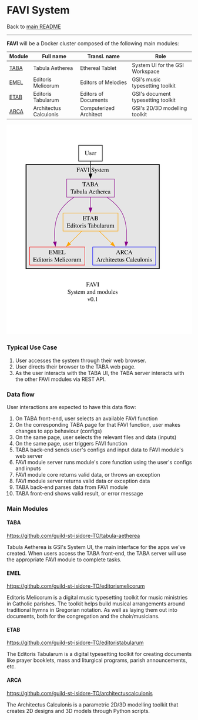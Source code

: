 # FAVI System

Back to [main README](../../README.md)

---

**FAVI** will be a Docker cluster composed of the following main modules:

| Module | Full name | Transl. name | Role |
| --- | --- | --- | --- |
| [TABA](https://github.com/guild-st-isidore-TO/tabula-aetherea) | Tabula Aetherea | Ethereal Tablet | System UI for the GSI Workspace | 
| [EMEL](https://github.com/guild-st-isidore-TO/editorismelicorum) | Editoris Melicorum | Editors of Melodies | GSI's music typesetting toolkit | 
| [ETAB](https://github.com/guild-st-isidore-TO/editoristabularum) | Editoris Tabularum | Editors of Documents | GSI's document typesetting toolkit | 
| [ARCA](https://github.com/guild-st-isidore-TO/architectuscalculonis) | Architectus Calculonis | Computerized Architect | GSI's 2D/3D modelling toolkit |

![FAVI system](./favi-system.svg "FAVI system")

### Typical Use Case

1. User accesses the system through their web browser.
1. User directs their browser to the TABA web page.
1. As the user interacts with the TABA UI, the TABA server interacts with the other FAVI modules via REST API.

### Data flow

User interactions are expected to have this data flow:

1. On TABA front-end, user selects an available FAVI function
1. On the corresponding TABA page for that FAVI function, user makes changes to app behaviour (configs)
1. On the same page, user selects the relevant files and data (inputs)
1. On the same page, user triggers FAVI function
1. TABA back-end sends user's configs and input data to FAVI module's web server
1. FAVI module server runs module's core function using the user's configs and inputs
1. FAVI module core returns valid data, or throws an exception
1. FAVI module server returns valid data or exception data
1. TABA back-end parses data from FAVI module
1. TABA front-end shows valid result, or error message

### Main Modules

#### TABA

https://github.com/guild-st-isidore-TO/tabula-aetherea

Tabula Aetherea is GSI's System UI, the main interface for the apps we've created. When users access the TABA front-end, the TABA server will use the appropriate FAVI module to complete tasks.

#### EMEL

https://github.com/guild-st-isidore-TO/editorismelicorum

Editoris Melicorum is a digital music typesetting toolkit for music ministries in Catholic parishes. The toolkit helps build musical arrangements around traditional hymns in Gregorian notation. As well as laying them out into documents, both for the congregation and the choir/musicians.

#### ETAB

https://github.com/guild-st-isidore-TO/editoristabularum

The Editoris Tabularum is a digital typesetting toolkit for creating documents like prayer booklets, mass and liturgical programs, parish announcements, etc.

#### ARCA

https://github.com/guild-st-isidore-TO/architectuscalculonis

The Architectus Calculonis is a parametric 2D/3D modelling toolkit that creates 2D designs and 3D models through Python scripts.

